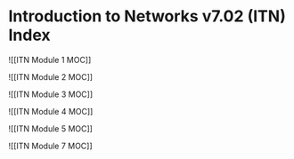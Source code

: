 # Introduction to Networks v7.02 (ITN) Index 

![[ITN Module 1 MOC]]

![[ITN Module 2 MOC]]

![[ITN Module 3 MOC]]

![[ITN Module 4 MOC]]

![[ITN Module 5 MOC]]

![[ITN Module 7 MOC]]